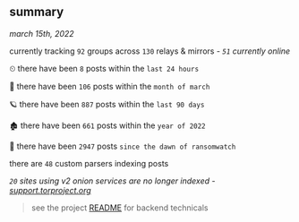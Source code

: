 
## summary
_march 15th, 2022_

currently tracking `92` groups across `130` relays & mirrors - _`51` currently online_

⏲ there have been `8` posts within the `last 24 hours`

🦈 there have been `106` posts within the `month of march`

🪐 there have been `887` posts within the `last 90 days`

🏚 there have been `661` posts within the `year of 2022`

🦕 there have been `2947` posts `since the dawn of ransomwatch`

there are `48` custom parsers indexing posts

_`20` sites using v2 onion services are no longer indexed - [support.torproject.org](https://support.torproject.org/onionservices/v2-deprecation/)_

> see the project [README](https://github.com/thetanz/ransomwatch#ransomwatch--) for backend technicals
